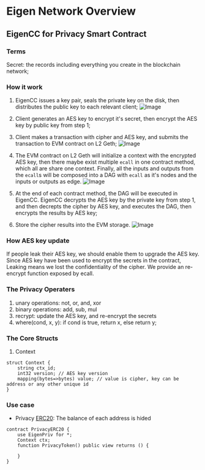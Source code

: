 # Eigen Network Overview

## EigenCC for Privacy Smart Contract

### Terms
Secret: the records including everything you create in the blockchain network;

### How it work

1. EigenCC issues a key pair, seals the private key on the disk, then distributes the public key to each relevant client;
![Image](https://github.com/ieigen/ieigen/raw/robert/docs/images/key%20generation.png)

2. Client generates an AES key to encrypt it's secret, then encrypt the AES key by public key from step 1;

3. Client makes a transaction with cipher and AES key, and submits the transaction to EVM contract on L2 Geth;
![Image](https://github.com/ieigen/ieigen/raw/robert/docs/images/submit%20encrypted%20transaction.png)

4. The EVM contract on L2 Geth will initialize a context with the encrypted AES key, then there maybe exist multiple `ecall` in one contract method, which all are share 
one context. Finally, all the inputs and outputs from the `ecall`s  will be composed into a DAG with `ecall` as it's nodes and the inputs or outputs as edge.
![Image](https://github.com/ieigen/ieigen/raw/robert/docs/images/ecalls%20DAG%20generation.png)
5. At the end of each contract method, the DAG will be executed in EigenCC. EigenCC decrypts the AES key by the private key from step 1, and then decrepts the cipher by AES key, and executes the DAG, then encrypts the results by AES key;

6. Store the cipher results into the EVM storage.
![Image](https://github.com/ieigen/ieigen/raw/robert/docs/images/EigenCC%20computation.png)

### How AES key update

If people leak their AES key, we should enable them to upgrade the AES key. Since AES key have been used to encrypt the secrets in the contract, 
Leaking means we lost the confidentiality of the cipher. We provide an re-encrypt function exposed by ecall. 

### The Privacy Operaters

1. unary operations: not, or, and, xor
2. binary operations: add, sub, mul
3. recrypt: update the AES key, and re-encrypt the secrets
4. where(cond, x, y): if cond is true, return x, else return y;

### The Core Structs

1. Context
```
struct Context {
    string ctx_id;
    int32 version; // AES key version
    mapping(bytes=>bytes) value; // value is cipher, key can be address or any other unique id
}
```

### Use case

* Privacy [ERC20](https://github.com/OpenZeppelin/openzeppelin-contracts/blob/master/contracts/token/ERC20/ERC20.sol): The balance of each address is hided
```
contract PrivacyERC20 {
    use EigenPriv for *;
    Context ctx;
    function PrivacyToken() public view returns () {
        
    }
}
```
